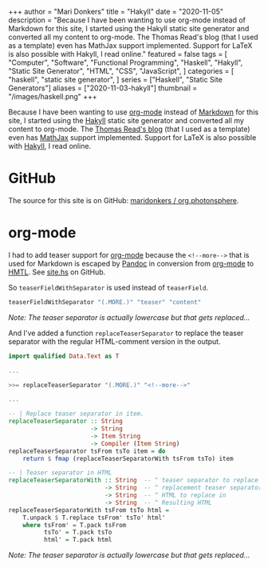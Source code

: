 +++
author = "Mari Donkers"
title = "Hakyll"
date = "2020-11-05"
description = "Because I have been wanting to use org-mode instead of Markdown for this site, I started using the Hakyll static site generator and converted all my content to org-mode. The Thomas Read's blog (that I used as a template) even has MathJax support implemented. Support for LaTeX is also possible with Hakyll, I read online."
featured = false
tags = [
    "Computer",
    "Software",
    "Functional Programming",
    "Haskell",
    "Hakyll",
    "Static Site Generator",
    "HTML",
    "CSS",
    "JavaScript",
]
categories = [
    "haskell",
    "static site generator",
]
series = ["Haskell", "Static Site Generators"]
aliases = ["2020-11-03-hakyll"]
thumbnail = "/images/haskell.png"
+++

Because I have been wanting to use [org-mode](https://orgmode.org/) instead of [Markdown](https://en.wikipedia.org/wiki/Markdown) for this site, I started using the [Hakyll](https://jaspervdj.be/hakyll/) static site generator and converted all my content to org-mode. The [Thomas Read's blog](https://blog.thjread.com/#about/) (that I used as a template) even has [MathJax](https://www.mathjax.org/) support implemented. Support for LaTeX is also possible with [Hakyll](https://jaspervdj.be/hakyll/), I read online.
<!--more-->

# GitHub

The source for this site is on GitHub: [maridonkers / org.photonsphere](https://github.com/maridonkers/org.photonsphere).

# org-mode

I had to add teaser support for [org-mode](https://orgmode.org/) because the `<!--more-->` that is used for Markdown is escaped by [Pandoc](https://pandoc.org/) in conversion from [org-mode](https://orgmode.org/) to [HMTL](https://en.wikipedia.org/wiki/HTML). See [site.hs](https://github.com/maridonkers/org.photonsphere/blob/master/site.hs) on GitHub.

So `teaserFieldWithSeparator` is used instead of `teaserField`.

``` haskell
teaserFieldWithSeparator "(.MORE.)" "teaser" "content"
```

*Note: The teaser separator is actually lowercase but that gets replaced…*

And I've added a function `replaceTeaserSeparator` to replace the teaser separator with the regular HTML-comment version in the output.

``` haskell
import qualified Data.Text as T

...

>>= replaceTeaserSeparator "(.MORE.)" "<!--more-->"

...

-- | Replace teaser separator in item.
replaceTeaserSeparator :: String
                       -> String
                       -> Item String
                       -> Compiler (Item String)
replaceTeaserSeparator tsFrom tsTo item = do
    return $ fmap (replaceTeaserSeparatorWith tsFrom tsTo) item

-- | Teaser separator in HTML
replaceTeaserSeparatorWith :: String  -- ^ teaser separator to replace
                           -> String  -- ^ replacement teaser separator
                           -> String  -- ^ HTML to replace in
                           -> String  -- ^ Resulting HTML
replaceTeaserSeparatorWith tsFrom tsTo html =
    T.unpack $ T.replace tsFrom' tsTo' html'
    where tsFrom' = T.pack tsFrom
          tsTo' = T.pack tsTo
          html' = T.pack html
```

*Note: The teaser separator is actually lowercase but that gets replaced…*
